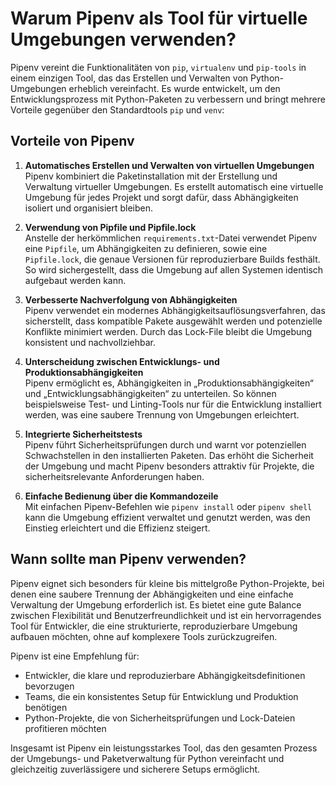# Warum Pipenv als Tool für virtuelle Umgebungen verwenden?

Pipenv vereint die Funktionalitäten von `pip`, `virtualenv` und `pip-tools` in einem einzigen Tool, das das Erstellen und Verwalten von Python-Umgebungen erheblich vereinfacht. Es wurde entwickelt, um den Entwicklungsprozess mit Python-Paketen zu verbessern und bringt mehrere Vorteile gegenüber den Standardtools `pip` und `venv`:

## Vorteile von Pipenv

1. **Automatisches Erstellen und Verwalten von virtuellen Umgebungen**  
   Pipenv kombiniert die Paketinstallation mit der Erstellung und Verwaltung virtueller Umgebungen. Es erstellt automatisch eine virtuelle Umgebung für jedes Projekt und sorgt dafür, dass Abhängigkeiten isoliert und organisiert bleiben.

2. **Verwendung von Pipfile und Pipfile.lock**  
   Anstelle der herkömmlichen `requirements.txt`-Datei verwendet Pipenv eine `Pipfile`, um Abhängigkeiten zu definieren, sowie eine `Pipfile.lock`, die genaue Versionen für reproduzierbare Builds festhält. So wird sichergestellt, dass die Umgebung auf allen Systemen identisch aufgebaut werden kann.

3. **Verbesserte Nachverfolgung von Abhängigkeiten**  
   Pipenv verwendet ein modernes Abhängigkeitsauflösungsverfahren, das sicherstellt, dass kompatible Pakete ausgewählt werden und potenzielle Konflikte minimiert werden. Durch das Lock-File bleibt die Umgebung konsistent und nachvollziehbar.

4. **Unterscheidung zwischen Entwicklungs- und Produktionsabhängigkeiten**  
   Pipenv ermöglicht es, Abhängigkeiten in „Produktionsabhängigkeiten“ und „Entwicklungsabhängigkeiten“ zu unterteilen. So können beispielsweise Test- und Linting-Tools nur für die Entwicklung installiert werden, was eine saubere Trennung von Umgebungen erleichtert.

5. **Integrierte Sicherheitstests**  
   Pipenv führt Sicherheitsprüfungen durch und warnt vor potenziellen Schwachstellen in den installierten Paketen. Das erhöht die Sicherheit der Umgebung und macht Pipenv besonders attraktiv für Projekte, die sicherheitsrelevante Anforderungen haben.

6. **Einfache Bedienung über die Kommandozeile**  
   Mit einfachen Pipenv-Befehlen wie `pipenv install` oder `pipenv shell` kann die Umgebung effizient verwaltet und genutzt werden, was den Einstieg erleichtert und die Effizienz steigert.

## Wann sollte man Pipenv verwenden?

Pipenv eignet sich besonders für kleine bis mittelgroße Python-Projekte, bei denen eine saubere Trennung der Abhängigkeiten und eine einfache Verwaltung der Umgebung erforderlich ist. Es bietet eine gute Balance zwischen Flexibilität und Benutzerfreundlichkeit und ist ein hervorragendes Tool für Entwickler, die eine strukturierte, reproduzierbare Umgebung aufbauen möchten, ohne auf komplexere Tools zurückzugreifen.

Pipenv ist eine Empfehlung für:

- Entwickler, die klare und reproduzierbare Abhängigkeitsdefinitionen bevorzugen
- Teams, die ein konsistentes Setup für Entwicklung und Produktion benötigen
- Python-Projekte, die von Sicherheitsprüfungen und Lock-Dateien profitieren möchten

Insgesamt ist Pipenv ein leistungsstarkes Tool, das den gesamten Prozess der Umgebungs- und Paketverwaltung für Python vereinfacht und gleichzeitig zuverlässigere und sicherere Setups ermöglicht.
